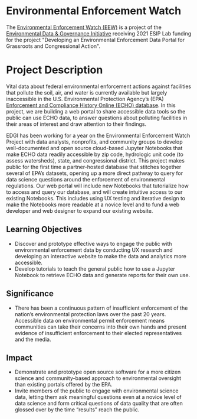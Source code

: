 # Environmental Enforcement Watch
The [Environmental Enforcement Watch (EEW)](https://www.environmentalenforcementwatch.org/) is a project of the [Environmental Data & Governance Initiative](https://envirodatagov.org/) receiving 2021 ESIP Lab funding for the project "Developing an Environmental Enforcement Data Portal for Grassroots and Congressional Action".

# Project Description
Vital data about federal environmental enforcement actions against facilities that pollute the soil, air, and water is currently available but largely inaccessible in the U.S. Environmental Protection Agency’s (EPA) [Enforcement and Compliance History Online (ECHO) database](https://echo.epa.gov/). In this project, we are building a web portal to share accessible data tools so the public can use ECHO data, to answer questions about polluting facilities in their areas of interest and draw attention to their findings.

EDGI has been working for a year on the Environmental Enforcement Watch Project with data analysts, nonprofits, and community groups to develop well-documented and open source cloud-based Jupyter Notebooks that make ECHO data readily accessible by zip code, hydrologic unit code (to assess watersheds), state, and congressional district. This project makes public for the first time a partner-hosted database that stitches together several of EPA’s datasets, opening up a more direct pathway to query for data science questions around the enforcement of environmental regulations. Our web portal will include new Notebooks that tutorialize how to access and query our database, and will create intuitive access to our existing Notebooks. This includes using UX testing and iterative design to make the Notebooks more readable at a novice level and to fund a web developer and web designer to expand our existing website.

## Learning Objectives
* Discover and prototype effective ways to engage the public with environmental enforcement data by conducting UX research and developing an interactive website to make the data and analytics more accessible. 
* Develop tutorials to teach the general public how to use a Jupyter Notebook to retrieve ECHO data and generate reports for their own use.
## Significance
* There has been a continuous pattern of insufficient enforcement of the nation’s environmental protection laws over the past 20 years. Accessible data on environmental permit enforcement means communities can take their concerns into their own hands and present evidence of insufficient enforcement to their elected representatives and the media. 
## Impact
* Demonstrate and prototype open source software for a more citizen science and community-based approach to environmental oversight than existing portals offered by the EPA.
* Invite members of the public to engage with environmental science data, letting them ask meaningful questions even at a novice level of data science and form critical questions of data quality that are often glossed over by the time “results” reach the public.


